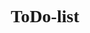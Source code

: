 # ToDo-list
<!DOCTYPE html>
<html>
<head>
    <title>Todo List</title>
    <style>
        /* Add some basic styling to make the list look nicer */
        body {
            font-family: Georgia, 'Times New Roman', Times, serif;
            text-align: center;
            background-image:url(https://media.istockphoto.com/id/1337229517/vector/newspaper-paper-grunge-vintage-old-aged-texture-background.jpg?s=612x612&w=0&k=20&c=gq8FhwdLFibfBVFiG3WKP6KyAGvXA-4rjwJzSGaP-7I=);
            
        }
        
        .todo-list {
            width: 80%;
            margin: 40px auto;
            padding: 20px;
            border: 1px solid #ccc;
            border-radius: 10px;
            box-shadow: 0 0 10px rgba(0, 0, 0, 0.1);
        }
        
        .todo-list h2 {
            margin-top: 0;
        }
        
        .todo-list ul {
            list-style: none;
            padding: 0;
            margin: 0;
            font-size: 25px;
        }
        
        .todo-list li {
            padding: 10px;
            border-bottom: 1px solid #ccc;
        }
        
        .todo-list li:last-child {
            border-bottom: none;
        }
        
        .todo-list input[type="checkbox"] {
            margin-right: 10px;
    
        }
        
        .todo-list button[type="button"] {
            background-color: #4CAF50;
            color: #fff;
            border: none;
            padding: 10px 20px;
            font-size: 20px;
            cursor: pointer;
        }
        
        .todo-list button[type="button"]:hover {
            background-color: green;
        }
    </style>
</head>
<body>
    <div class="todo-list">
        <h1>Todo List</h1>
        <ul>
            <!-- Add your todo items here -->
            <li>
                <input type="checkbox" id="todo1" />
                <label for="todo1">Buy groceries</label>
            </li>
            <li>
                <input type="checkbox" id="todo2" />
                <label for="todo2">Finish project report</label>
            </li>
            <li>
                <input type="checkbox" id="todo3" />
                <label for="todo3">Call Niloy</label>
            </li>
            <li>
                <input type="checkbox" id="todo4" />
                <label for="todo4">Study for exam</label>
            </li>
        </ul>
        <button type="button">Add Task</button>
    </div>
</body>
</html>

